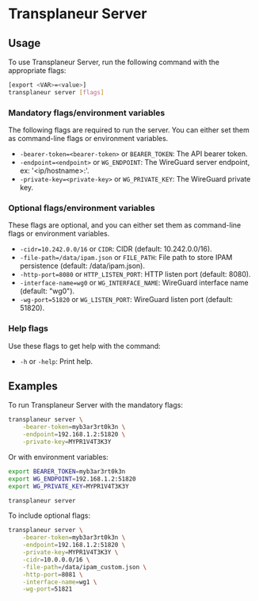 # Transplaneur Server

## Usage

To use Transplaneur Server, run the following command with the appropriate flags:

```bash
[export <VAR>=<value>]
transplaneur server [flags]
```

### Mandatory flags/environment variables

The following flags are required to run the server. You can either set them as command-line flags or environment variables.

- `-bearer-token=<bearer-token>` or `BEARER_TOKEN`: The API bearer token.
- `-endpoint=<endpoint>` or `WG_ENDPOINT`: The WireGuard server endpoint, ex: '<ip/hostname>:<port>'.
- `-private-key=<private-key>` or `WG_PRIVATE_KEY`: The WireGuard private key.

### Optional flags/environment variables

These flags are optional, and you can either set them as command-line flags or environment variables.

- `-cidr=10.242.0.0/16` or `CIDR`: CIDR (default: 10.242.0.0/16).
- `-file-path=/data/ipam.json` or `FILE_PATH`: File path to store IPAM persistence (default: /data/ipam.json).
- `-http-port=8080` or `HTTP_LISTEN_PORT`: HTTP listen port (default: 8080).
- `-interface-name=wg0` or `WG_INTERFACE_NAME`: WireGuard interface name (default: "wg0").
- `-wg-port=51820` or `WG_LISTEN_PORT`: WireGuard listen port (default: 51820).

### Help flags

Use these flags to get help with the command:

- `-h` or `-help`: Print help.

## Examples

To run Transplaneur Server with the mandatory flags:

```bash
transplaneur server \
    -bearer-token=myb3ar3rt0k3n \
    -endpoint=192.168.1.2:51820 \
    -private-key=MYPR1V4T3K3Y
```

Or with environment variables:

```bash
export BEARER_TOKEN=myb3ar3rt0k3n
export WG_ENDPOINT=192.168.1.2:51820
export WG_PRIVATE_KEY=MYPR1V4T3K3Y

transplaneur server
```

To include optional flags:

```bash
transplaneur server \
    -bearer-token=myb3ar3rt0k3n \
    -endpoint=192.168.1.2:51820 \
    -private-key=MYPR1V4T3K3Y \
    -cidr=10.0.0.0/16 \
    -file-path=/data/ipam_custom.json \
    -http-port=8081 \
    -interface-name=wg1 \
    -wg-port=51821
```